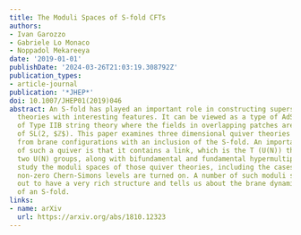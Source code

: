 ```yaml
---
title: The Moduli Spaces of S-fold CFTs
authors:
- Ivan Garozzo
- Gabriele Lo Monaco
- Noppadol Mekareeya
date: '2019-01-01'
publishDate: '2024-03-26T21:03:19.308792Z'
publication_types:
- article-journal
publication: '*JHEP*'
doi: 10.1007/JHEP01(2019)046
abstract: An S-fold has played an important role in constructing supersymmetric field
  theories with interesting features. It can be viewed as a type of AdS4 solutions
  of Type IIB string theory where the fields in overlapping patches are glued by elements
  of SL(2, $ℤ$). This paper examines three dimensional quiver theories that arise
  from brane configurations with an inclusion of the S-fold. An important feature
  of such a quiver is that it contains a link, which is the T (U(N)) theory, between
  two U(N) groups, along with bifundamental and fundamental hypermultiplets. We systematically
  study the moduli spaces of those quiver theories, including the cases in which the
  non-zero Chern-Simons levels are turned on. A number of such moduli spaces turns
  out to have a very rich structure and tells us about the brane dynamics in the presence
  of an S-fold.
links:
- name: arXiv
  url: https://arxiv.org/abs/1810.12323
---
```

